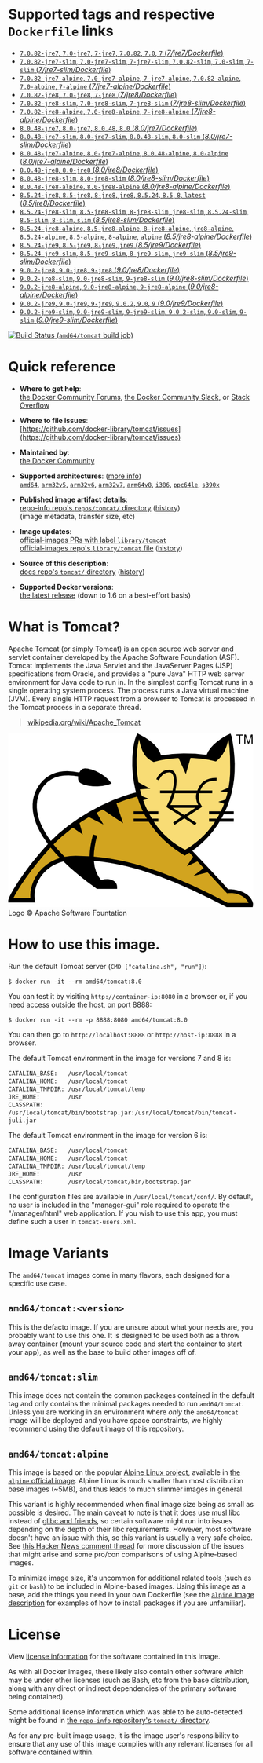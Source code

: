 <!--

********************************************************************************

WARNING:

    DO NOT EDIT "tomcat/README.md"

    IT IS AUTO-GENERATED

    (from the other files in "tomcat/" combined with a set of templates)

********************************************************************************

-->

# Supported tags and respective `Dockerfile` links

-	[`7.0.82-jre7`, `7.0-jre7`, `7-jre7`, `7.0.82`, `7.0`, `7` (*7/jre7/Dockerfile*)](https://github.com/docker-library/tomcat/blob/5d317a0a21e6c927e415dfc8dd452619ea4b4643/7/jre7/Dockerfile)
-	[`7.0.82-jre7-slim`, `7.0-jre7-slim`, `7-jre7-slim`, `7.0.82-slim`, `7.0-slim`, `7-slim` (*7/jre7-slim/Dockerfile*)](https://github.com/docker-library/tomcat/blob/5d317a0a21e6c927e415dfc8dd452619ea4b4643/7/jre7-slim/Dockerfile)
-	[`7.0.82-jre7-alpine`, `7.0-jre7-alpine`, `7-jre7-alpine`, `7.0.82-alpine`, `7.0-alpine`, `7-alpine` (*7/jre7-alpine/Dockerfile*)](https://github.com/docker-library/tomcat/blob/5d317a0a21e6c927e415dfc8dd452619ea4b4643/7/jre7-alpine/Dockerfile)
-	[`7.0.82-jre8`, `7.0-jre8`, `7-jre8` (*7/jre8/Dockerfile*)](https://github.com/docker-library/tomcat/blob/5d317a0a21e6c927e415dfc8dd452619ea4b4643/7/jre8/Dockerfile)
-	[`7.0.82-jre8-slim`, `7.0-jre8-slim`, `7-jre8-slim` (*7/jre8-slim/Dockerfile*)](https://github.com/docker-library/tomcat/blob/5d317a0a21e6c927e415dfc8dd452619ea4b4643/7/jre8-slim/Dockerfile)
-	[`7.0.82-jre8-alpine`, `7.0-jre8-alpine`, `7-jre8-alpine` (*7/jre8-alpine/Dockerfile*)](https://github.com/docker-library/tomcat/blob/5d317a0a21e6c927e415dfc8dd452619ea4b4643/7/jre8-alpine/Dockerfile)
-	[`8.0.48-jre7`, `8.0-jre7`, `8.0.48`, `8.0` (*8.0/jre7/Dockerfile*)](https://github.com/docker-library/tomcat/blob/5d317a0a21e6c927e415dfc8dd452619ea4b4643/8.0/jre7/Dockerfile)
-	[`8.0.48-jre7-slim`, `8.0-jre7-slim`, `8.0.48-slim`, `8.0-slim` (*8.0/jre7-slim/Dockerfile*)](https://github.com/docker-library/tomcat/blob/5d317a0a21e6c927e415dfc8dd452619ea4b4643/8.0/jre7-slim/Dockerfile)
-	[`8.0.48-jre7-alpine`, `8.0-jre7-alpine`, `8.0.48-alpine`, `8.0-alpine` (*8.0/jre7-alpine/Dockerfile*)](https://github.com/docker-library/tomcat/blob/5d317a0a21e6c927e415dfc8dd452619ea4b4643/8.0/jre7-alpine/Dockerfile)
-	[`8.0.48-jre8`, `8.0-jre8` (*8.0/jre8/Dockerfile*)](https://github.com/docker-library/tomcat/blob/5d317a0a21e6c927e415dfc8dd452619ea4b4643/8.0/jre8/Dockerfile)
-	[`8.0.48-jre8-slim`, `8.0-jre8-slim` (*8.0/jre8-slim/Dockerfile*)](https://github.com/docker-library/tomcat/blob/5d317a0a21e6c927e415dfc8dd452619ea4b4643/8.0/jre8-slim/Dockerfile)
-	[`8.0.48-jre8-alpine`, `8.0-jre8-alpine` (*8.0/jre8-alpine/Dockerfile*)](https://github.com/docker-library/tomcat/blob/5d317a0a21e6c927e415dfc8dd452619ea4b4643/8.0/jre8-alpine/Dockerfile)
-	[`8.5.24-jre8`, `8.5-jre8`, `8-jre8`, `jre8`, `8.5.24`, `8.5`, `8`, `latest` (*8.5/jre8/Dockerfile*)](https://github.com/docker-library/tomcat/blob/5d317a0a21e6c927e415dfc8dd452619ea4b4643/8.5/jre8/Dockerfile)
-	[`8.5.24-jre8-slim`, `8.5-jre8-slim`, `8-jre8-slim`, `jre8-slim`, `8.5.24-slim`, `8.5-slim`, `8-slim`, `slim` (*8.5/jre8-slim/Dockerfile*)](https://github.com/docker-library/tomcat/blob/5d317a0a21e6c927e415dfc8dd452619ea4b4643/8.5/jre8-slim/Dockerfile)
-	[`8.5.24-jre8-alpine`, `8.5-jre8-alpine`, `8-jre8-alpine`, `jre8-alpine`, `8.5.24-alpine`, `8.5-alpine`, `8-alpine`, `alpine` (*8.5/jre8-alpine/Dockerfile*)](https://github.com/docker-library/tomcat/blob/5d317a0a21e6c927e415dfc8dd452619ea4b4643/8.5/jre8-alpine/Dockerfile)
-	[`8.5.24-jre9`, `8.5-jre9`, `8-jre9`, `jre9` (*8.5/jre9/Dockerfile*)](https://github.com/docker-library/tomcat/blob/5d317a0a21e6c927e415dfc8dd452619ea4b4643/8.5/jre9/Dockerfile)
-	[`8.5.24-jre9-slim`, `8.5-jre9-slim`, `8-jre9-slim`, `jre9-slim` (*8.5/jre9-slim/Dockerfile*)](https://github.com/docker-library/tomcat/blob/5d317a0a21e6c927e415dfc8dd452619ea4b4643/8.5/jre9-slim/Dockerfile)
-	[`9.0.2-jre8`, `9.0-jre8`, `9-jre8` (*9.0/jre8/Dockerfile*)](https://github.com/docker-library/tomcat/blob/5d317a0a21e6c927e415dfc8dd452619ea4b4643/9.0/jre8/Dockerfile)
-	[`9.0.2-jre8-slim`, `9.0-jre8-slim`, `9-jre8-slim` (*9.0/jre8-slim/Dockerfile*)](https://github.com/docker-library/tomcat/blob/5d317a0a21e6c927e415dfc8dd452619ea4b4643/9.0/jre8-slim/Dockerfile)
-	[`9.0.2-jre8-alpine`, `9.0-jre8-alpine`, `9-jre8-alpine` (*9.0/jre8-alpine/Dockerfile*)](https://github.com/docker-library/tomcat/blob/5d317a0a21e6c927e415dfc8dd452619ea4b4643/9.0/jre8-alpine/Dockerfile)
-	[`9.0.2-jre9`, `9.0-jre9`, `9-jre9`, `9.0.2`, `9.0`, `9` (*9.0/jre9/Dockerfile*)](https://github.com/docker-library/tomcat/blob/5d317a0a21e6c927e415dfc8dd452619ea4b4643/9.0/jre9/Dockerfile)
-	[`9.0.2-jre9-slim`, `9.0-jre9-slim`, `9-jre9-slim`, `9.0.2-slim`, `9.0-slim`, `9-slim` (*9.0/jre9-slim/Dockerfile*)](https://github.com/docker-library/tomcat/blob/5d317a0a21e6c927e415dfc8dd452619ea4b4643/9.0/jre9-slim/Dockerfile)

[![Build Status](https://doi-janky.infosiftr.net/job/multiarch/job/amd64/job/tomcat/badge/icon) (`amd64/tomcat` build job)](https://doi-janky.infosiftr.net/job/multiarch/job/amd64/job/tomcat/)

# Quick reference

-	**Where to get help**:  
	[the Docker Community Forums](https://forums.docker.com/), [the Docker Community Slack](https://blog.docker.com/2016/11/introducing-docker-community-directory-docker-community-slack/), or [Stack Overflow](https://stackoverflow.com/search?tab=newest&q=docker)

-	**Where to file issues**:  
	[https://github.com/docker-library/tomcat/issues](https://github.com/docker-library/tomcat/issues)

-	**Maintained by**:  
	[the Docker Community](https://github.com/docker-library/tomcat)

-	**Supported architectures**: ([more info](https://github.com/docker-library/official-images#architectures-other-than-amd64))  
	[`amd64`](https://hub.docker.com/r/amd64/tomcat/), [`arm32v5`](https://hub.docker.com/r/arm32v5/tomcat/), [`arm32v6`](https://hub.docker.com/r/arm32v6/tomcat/), [`arm32v7`](https://hub.docker.com/r/arm32v7/tomcat/), [`arm64v8`](https://hub.docker.com/r/arm64v8/tomcat/), [`i386`](https://hub.docker.com/r/i386/tomcat/), [`ppc64le`](https://hub.docker.com/r/ppc64le/tomcat/), [`s390x`](https://hub.docker.com/r/s390x/tomcat/)

-	**Published image artifact details**:  
	[repo-info repo's `repos/tomcat/` directory](https://github.com/docker-library/repo-info/blob/master/repos/tomcat) ([history](https://github.com/docker-library/repo-info/commits/master/repos/tomcat))  
	(image metadata, transfer size, etc)

-	**Image updates**:  
	[official-images PRs with label `library/tomcat`](https://github.com/docker-library/official-images/pulls?q=label%3Alibrary%2Ftomcat)  
	[official-images repo's `library/tomcat` file](https://github.com/docker-library/official-images/blob/master/library/tomcat) ([history](https://github.com/docker-library/official-images/commits/master/library/tomcat))

-	**Source of this description**:  
	[docs repo's `tomcat/` directory](https://github.com/docker-library/docs/tree/master/tomcat) ([history](https://github.com/docker-library/docs/commits/master/tomcat))

-	**Supported Docker versions**:  
	[the latest release](https://github.com/docker/docker-ce/releases/latest) (down to 1.6 on a best-effort basis)

# What is Tomcat?

Apache Tomcat (or simply Tomcat) is an open source web server and servlet container developed by the Apache Software Foundation (ASF). Tomcat implements the Java Servlet and the JavaServer Pages (JSP) specifications from Oracle, and provides a "pure Java" HTTP web server environment for Java code to run in. In the simplest config Tomcat runs in a single operating system process. The process runs a Java virtual machine (JVM). Every single HTTP request from a browser to Tomcat is processed in the Tomcat process in a separate thread.

> [wikipedia.org/wiki/Apache_Tomcat](https://en.wikipedia.org/wiki/Apache_Tomcat)

![logo](https://raw.githubusercontent.com/docker-library/docs/8e31eb93a02d504d0cfe1da435aa31b377fc627d/tomcat/logo.png)Logo &copy; Apache Software Fountation

# How to use this image.

Run the default Tomcat server (`CMD ["catalina.sh", "run"]`):

```console
$ docker run -it --rm amd64/tomcat:8.0
```

You can test it by visiting `http://container-ip:8080` in a browser or, if you need access outside the host, on port 8888:

```console
$ docker run -it --rm -p 8888:8080 amd64/tomcat:8.0
```

You can then go to `http://localhost:8888` or `http://host-ip:8888` in a browser.

The default Tomcat environment in the image for versions 7 and 8 is:

	CATALINA_BASE:   /usr/local/tomcat
	CATALINA_HOME:   /usr/local/tomcat
	CATALINA_TMPDIR: /usr/local/tomcat/temp
	JRE_HOME:        /usr
	CLASSPATH:       /usr/local/tomcat/bin/bootstrap.jar:/usr/local/tomcat/bin/tomcat-juli.jar

The default Tomcat environment in the image for version 6 is:

	CATALINA_BASE:   /usr/local/tomcat
	CATALINA_HOME:   /usr/local/tomcat
	CATALINA_TMPDIR: /usr/local/tomcat/temp
	JRE_HOME:        /usr
	CLASSPATH:       /usr/local/tomcat/bin/bootstrap.jar

The configuration files are available in `/usr/local/tomcat/conf/`. By default, no user is included in the "manager-gui" role required to operate the "/manager/html" web application. If you wish to use this app, you must define such a user in `tomcat-users.xml`.

# Image Variants

The `amd64/tomcat` images come in many flavors, each designed for a specific use case.

## `amd64/tomcat:<version>`

This is the defacto image. If you are unsure about what your needs are, you probably want to use this one. It is designed to be used both as a throw away container (mount your source code and start the container to start your app), as well as the base to build other images off of.

## `amd64/tomcat:slim`

This image does not contain the common packages contained in the default tag and only contains the minimal packages needed to run `amd64/tomcat`. Unless you are working in an environment where *only* the `amd64/tomcat` image will be deployed and you have space constraints, we highly recommend using the default image of this repository.

## `amd64/tomcat:alpine`

This image is based on the popular [Alpine Linux project](http://alpinelinux.org), available in [the `alpine` official image](https://hub.docker.com/_/alpine). Alpine Linux is much smaller than most distribution base images (~5MB), and thus leads to much slimmer images in general.

This variant is highly recommended when final image size being as small as possible is desired. The main caveat to note is that it does use [musl libc](http://www.musl-libc.org) instead of [glibc and friends](http://www.etalabs.net/compare_libcs.html), so certain software might run into issues depending on the depth of their libc requirements. However, most software doesn't have an issue with this, so this variant is usually a very safe choice. See [this Hacker News comment thread](https://news.ycombinator.com/item?id=10782897) for more discussion of the issues that might arise and some pro/con comparisons of using Alpine-based images.

To minimize image size, it's uncommon for additional related tools (such as `git` or `bash`) to be included in Alpine-based images. Using this image as a base, add the things you need in your own Dockerfile (see the [`alpine` image description](https://hub.docker.com/_/alpine/) for examples of how to install packages if you are unfamiliar).

# License

View [license information](https://www.apache.org/licenses/LICENSE-2.0) for the software contained in this image.

As with all Docker images, these likely also contain other software which may be under other licenses (such as Bash, etc from the base distribution, along with any direct or indirect dependencies of the primary software being contained).

Some additional license information which was able to be auto-detected might be found in [the `repo-info` repository's `tomcat/` directory](https://github.com/docker-library/repo-info/tree/master/repos/tomcat).

As for any pre-built image usage, it is the image user's responsibility to ensure that any use of this image complies with any relevant licenses for all software contained within.
